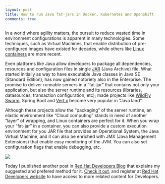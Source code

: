 ```yaml
---
layout: post
title: How to run Java fat-jars in Docker, Kubernetes and OpenShift
comments: true
---
```


In a world where agility matters, the pursuit to reduce wasted time in environment configurations is apparent in many technologies. Some techniques, such as Virtual Machines, that enable distribution of pre-configured images have existed for decades, while others like [Linux containers](http://developers.redhat.com/containers/) are more recent.

Even platforms like Java allow developers to package all dependencies, resources and configuration files in single [JAR](https://en.wikipedia.org/wiki/JAR_(file_format)) (Java Archive) file. What started initially as way to have executable Java classes in Java SE (Standard Edition), has now gained notoriety also in the Enterprise. The promise to deliver runnable servers in a “fat-jar” that contains not only your application, but also the server runtime and its resources (libraries, datasources, transaction configuration, etc); made projects like [WildFly Swarm](http://wildfly-swarm.io/), Spring Boot and [Vert.x](http://vertx.io/blog/my-first-vert-x-3-application/) become very popular in “Java land”.

Although these projects allow the “packaging” of the server runtime, an elastic environment like “Cloud computing” stands in need of another “layer” of wrapping, and Linux containers are perfect for it. When you wrap your “fat-jar” in a container, you can also provide a custom execution environment for you JAR file that provides an Operational System, the Java Virtual Machine, and it can also be enriched with JMX (Java Management Extensions) that enable easy monitoring of the JVM. You can also set configuration flags that enable debugging, etc.

![](https://rhdevelopers.files.wordpress.com/2016/06/bean-jar.png?w=200)

Today I published another post in [Red Hat Developers Blog](http://developers.redhat.com/blog/2016/06/22/how-to-run-java-fat-jars-in-docker-kubernetes-and-openshift/) that explains my suggested and prefered method for it. [Check it out](http://developers.redhat.com/blog/2016/06/22/how-to-run-java-fat-jars-in-docker-kubernetes-and-openshift/), and register at [Red Hat Developers website](https://developers.redhat.com/) to have access to more related content for Developers.